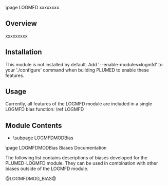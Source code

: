 \page LOGMFD xxxxxxxx

<!-- 
description: xxxxxxxxx
authors: xxxxxxxxx
reference: xxxxxxxxxx
-->

## Overview

xxxxxxxxx

## Installation 
This module is not installed by default. Add '\-\-enable-modules=logmfd' to your './configure' command when building PLUMED to enable these features.

## Usage
Currently, all features of the LOGMFD module are included in a single LOGMFD bias function: \ref LOGMFD

## Module Contents
- \subpage LOGMFDMODBias

\page LOGMFDMODBias Biases Documentation

The following list contains descriptions of biases developed for the PLUMED-LOGMFD module. They can be used in combination with other biases outside of the LOGMFD module.

@LOGMFDMOD_BIAS@

